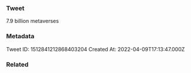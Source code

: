 ### Tweet
7.9 billion metaverses

### Metadata
Tweet ID: 1512841212868403204
Created At: 2022-04-09T17:13:47.000Z

### Related

